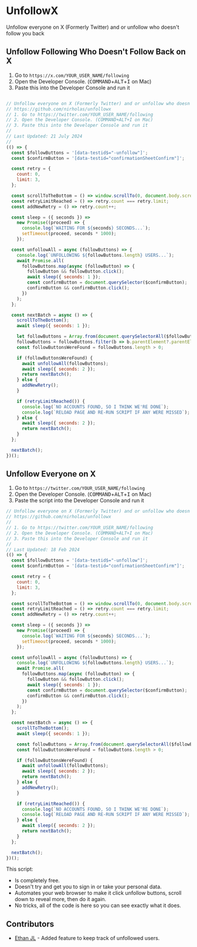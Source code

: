 # UnfollowX
Unfollow everyone on X (Formerly Twitter) and or unfollow who doesn't follow you back


## Unfollow Following Who Doesn't Follow Back on X

1. Go to `https://x.com/YOUR_USER_NAME/following`
2. Open the Developer Console. (<kbd>COMMAND</kbd>+<kbd>ALT</kbd>+<kbd>I</kbd> on Mac)
3. Paste this into the Developer Console and run it
```js

// Unfollow everyone on X (Formerly Twitter) and or unfollow who doesn't follow you back, by Nicholas Resendez (https://twitter.com/nichxbt)
// https://github.com/nirholas/unfollowx
// 1. Go to https://twitter.com/YOUR_USER_NAME/following
// 2. Open the Developer Console. (COMMAND+ALT+I on Mac)
// 3. Paste this into the Developer Console and run it
//
// Last Updated: 21 July 2024
// 
(() => {
  const $followButtons = '[data-testid$="-unfollow"]';
  const $confirmButton = '[data-testid="confirmationSheetConfirm"]';

  const retry = {
    count: 0,
    limit: 3,
  };

  const scrollToTheBottom = () => window.scrollTo(0, document.body.scrollHeight);
  const retryLimitReached = () => retry.count === retry.limit;
  const addNewRetry = () => retry.count++;

  const sleep = ({ seconds }) =>
    new Promise((proceed) => {
      console.log(`WAITING FOR ${seconds} SECONDS...`);
      setTimeout(proceed, seconds * 1000);
    });

  const unfollowAll = async (followButtons) => {
    console.log(`UNFOLLOWING ${followButtons.length} USERS...`);
    await Promise.all(
      followButtons.map(async (followButton) => {
        followButton && followButton.click();
        await sleep({ seconds: 1 });
        const confirmButton = document.querySelector($confirmButton);
        confirmButton && confirmButton.click();
      })
    );
  };

  const nextBatch = async () => {
    scrollToTheBottom();
    await sleep({ seconds: 1 });

    let followButtons = Array.from(document.querySelectorAll($followButtons));
    followButtons = followButtons.filter(b => b.parentElement?.parentElement?.querySelector('[data-testid="userFollowIndicator"]') === null)
    const followButtonsWereFound = followButtons.length > 0;

    if (followButtonsWereFound) {
      await unfollowAll(followButtons);
      await sleep({ seconds: 2 });
      return nextBatch();
    } else {
      addNewRetry();
    }

    if (retryLimitReached()) {
      console.log(`NO ACCOUNTS FOUND, SO I THINK WE'RE DONE`);
      console.log(`RELOAD PAGE AND RE-RUN SCRIPT IF ANY WERE MISSED`);
    } else {
      await sleep({ seconds: 2 });
      return nextBatch();
    }
  };

  nextBatch();
})();
```
## Unfollow Everyone on X
1. Go to `https://twitter.com/YOUR_USER_NAME/following`
2. Open the Developer Console. (<kbd>COMMAND</kbd>+<kbd>ALT</kbd>+<kbd>I</kbd> on Mac)
3. Paste the script into the Developer Console and run it
```js
// Unfollow everyone on X (Formerly Twitter) and or unfollow who doesn't follow you back, by Nicholas Resendez (https://twitter.com/nichxbt)
// https://github.com/nirholas/unfollowx
//
// 1. Go to https://twitter.com/YOUR_USER_NAME/following
// 2. Open the Developer Console. (COMMAND+ALT+I on Mac)
// 3. Paste this into the Developer Console and run it
//
// Last Updated: 18 Feb 2024
(() => {
  const $followButtons = '[data-testid$="-unfollow"]';
  const $confirmButton = '[data-testid="confirmationSheetConfirm"]';

  const retry = {
    count: 0,
    limit: 3,
  };

  const scrollToTheBottom = () => window.scrollTo(0, document.body.scrollHeight);
  const retryLimitReached = () => retry.count === retry.limit;
  const addNewRetry = () => retry.count++;

  const sleep = ({ seconds }) =>
    new Promise((proceed) => {
      console.log(`WAITING FOR ${seconds} SECONDS...`);
      setTimeout(proceed, seconds * 1000);
    });

  const unfollowAll = async (followButtons) => {
    console.log(`UNFOLLOWING ${followButtons.length} USERS...`);
    await Promise.all(
      followButtons.map(async (followButton) => {
        followButton && followButton.click();
        await sleep({ seconds: 1 });
        const confirmButton = document.querySelector($confirmButton);
        confirmButton && confirmButton.click();
      })
    );
  };

  const nextBatch = async () => {
    scrollToTheBottom();
    await sleep({ seconds: 1 });

    const followButtons = Array.from(document.querySelectorAll($followButtons));
    const followButtonsWereFound = followButtons.length > 0;

    if (followButtonsWereFound) {
      await unfollowAll(followButtons);
      await sleep({ seconds: 2 });
      return nextBatch();
    } else {
      addNewRetry();
    }

    if (retryLimitReached()) {
      console.log(`NO ACCOUNTS FOUND, SO I THINK WE'RE DONE`);
      console.log(`RELOAD PAGE AND RE-RUN SCRIPT IF ANY WERE MISSED`);
    } else {
      await sleep({ seconds: 2 });
      return nextBatch();
    }
  };

  nextBatch();
})();
```

This script:

- Is completely free.
- Doesn't try and get you to sign in or take your personal data.
- Automates your web browser to make it click unfollow buttons, scroll down to reveal more, then do it again.
- No tricks, all of the code is here so you can see exactly what it does.

## Contributors

- [Ethan JL](https://github.com/tahajalili) - Added feature to keep track of unfollowed users.
